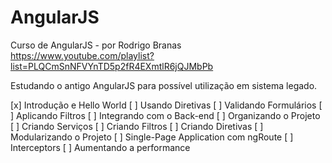 # AngularJS

Curso de AngularJS - por Rodrigo Branas
https://www.youtube.com/playlist?list=PLQCmSnNFVYnTD5p2fR4EXmtlR6jQJMbPb

Estudando o antigo AngularJS para possível utilização em sistema legado.

[x] Introdução e Hello World
[ ] Usando Diretivas
[ ] Validando Formulários
[ ] Aplicando Filtros
[ ] Integrando com o Back-end
[ ] Organizando o Projeto
[ ] Criando Serviços
[ ] Criando Filtros
[ ] Criando Diretivas
[ ] Modularizando o Projeto
[ ] Single-Page Application com ngRoute
[ ] Interceptors
[ ] Aumentando a performance